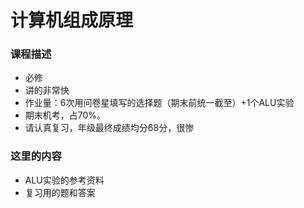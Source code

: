 # 计算机组成原理

### 课程描述

- 必修
- 讲的非常快
- 作业量：6次用问卷星填写的选择题（期末前统一截至）+1个ALU实验
- 期末机考，占70%。
- 请认真复习，年级最终成绩均分68分，很惨

### 这里的内容

- ALU实验的参考资料
- 复习用的题和答案

